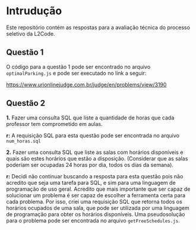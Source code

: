 
# Intrudução

  

Este repositório contém as respostas para a avaliação técnica do processo seletivo da L2Code.

  

## Questão 1

O código para a questão 1 pode ser encontrado no arquivo `optimalParking.js` e pode ser executado no link a seguir:

https://www.urionlinejudge.com.br/judge/en/problems/view/3190

  

## Questão 2

**1.** Fazer uma consulta SQL que liste a quantidade de horas que cada professor tem comprometido em aulas.

  

**r:** A requisição SQL para esta questão pode ser encontrada no arquivo `num_horas.sql`

**2.** Fazer uma consulta SQL que liste as salas com horários disponíveis e quais são estes horários que estão a disposição. (Considerar que as salas poderiam ser ocupadas 24 horas por dia, todos os dias da semana).

  

**r:** Decidi não continuar buscando a resposta para esta questão pois não acredito que seja uma tarefa para SQL, e sim para uma linguagem de programação de uso geral. Acredito que mais importante que ser capaz de solucionar um problema é ser capaz de escolher a ferramenta certa para cada problema. Por isso, criei uma requisição SQL que retorna todos os horários ocupados de uma sala, que pode ser utilizada por uma linguagem de programação para obter os horários disponíveis. Uma pseudosolução para o problema pode ser encontrada no arquivo `getFreeSchedules.js`.
